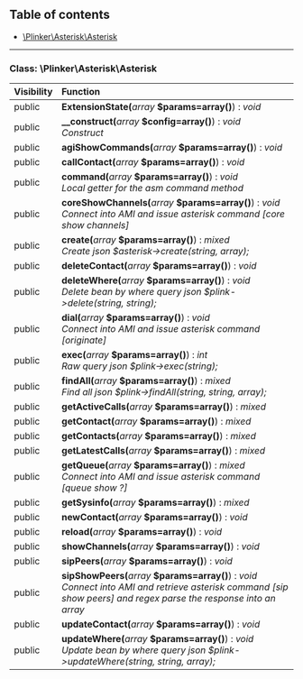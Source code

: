 ## Table of contents

- [\Plinker\Asterisk\Asterisk](#class-plinkerasteriskasterisk)

<hr />

### Class: \Plinker\Asterisk\Asterisk

| Visibility | Function |
|:-----------|:---------|
| public | <strong>ExtensionState(</strong><em>array</em> <strong>$params=array()</strong>)</strong> : <em>void</em> |
| public | <strong>__construct(</strong><em>array</em> <strong>$config=array()</strong>)</strong> : <em>void</em><br /><em>Construct</em> |
| public | <strong>agiShowCommands(</strong><em>array</em> <strong>$params=array()</strong>)</strong> : <em>void</em> |
| public | <strong>callContact(</strong><em>array</em> <strong>$params=array()</strong>)</strong> : <em>void</em> |
| public | <strong>command(</strong><em>array</em> <strong>$params=array()</strong>)</strong> : <em>void</em><br /><em>Local getter for the asm command method</em> |
| public | <strong>coreShowChannels(</strong><em>array</em> <strong>$params=array()</strong>)</strong> : <em>void</em><br /><em>Connect into AMI and issue asterisk command [core show channels]</em> |
| public | <strong>create(</strong><em>array</em> <strong>$params=array()</strong>)</strong> : <em>mixed</em><br /><em>Create json $asterisk->create(string, array);</em> |
| public | <strong>deleteContact(</strong><em>array</em> <strong>$params=array()</strong>)</strong> : <em>void</em> |
| public | <strong>deleteWhere(</strong><em>array</em> <strong>$params=array()</strong>)</strong> : <em>void</em><br /><em>Delete bean by where query json $plink->delete(string, string);</em> |
| public | <strong>dial(</strong><em>array</em> <strong>$params=array()</strong>)</strong> : <em>void</em><br /><em>Connect into AMI and issue asterisk command [originate]</em> |
| public | <strong>exec(</strong><em>array</em> <strong>$params=array()</strong>)</strong> : <em>int</em><br /><em>Raw query json $plink->exec(string);</em> |
| public | <strong>findAll(</strong><em>array</em> <strong>$params=array()</strong>)</strong> : <em>mixed</em><br /><em>Find all json $plink->findAll(string, string, array);</em> |
| public | <strong>getActiveCalls(</strong><em>array</em> <strong>$params=array()</strong>)</strong> : <em>mixed</em> |
| public | <strong>getContact(</strong><em>array</em> <strong>$params=array()</strong>)</strong> : <em>mixed</em> |
| public | <strong>getContacts(</strong><em>array</em> <strong>$params=array()</strong>)</strong> : <em>mixed</em> |
| public | <strong>getLatestCalls(</strong><em>array</em> <strong>$params=array()</strong>)</strong> : <em>mixed</em> |
| public | <strong>getQueue(</strong><em>array</em> <strong>$params=array()</strong>)</strong> : <em>mixed</em><br /><em>Connect into AMI and issue asterisk command [queue show ?]</em> |
| public | <strong>getSysinfo(</strong><em>array</em> <strong>$params=array()</strong>)</strong> : <em>mixed</em> |
| public | <strong>newContact(</strong><em>array</em> <strong>$params=array()</strong>)</strong> : <em>void</em> |
| public | <strong>reload(</strong><em>array</em> <strong>$params=array()</strong>)</strong> : <em>void</em> |
| public | <strong>showChannels(</strong><em>array</em> <strong>$params=array()</strong>)</strong> : <em>void</em> |
| public | <strong>sipPeers(</strong><em>array</em> <strong>$params=array()</strong>)</strong> : <em>void</em> |
| public | <strong>sipShowPeers(</strong><em>array</em> <strong>$params=array()</strong>)</strong> : <em>void</em><br /><em>Connect into AMI and retrieve asterisk command [sip show peers] and regex parse the response into an array</em> |
| public | <strong>updateContact(</strong><em>array</em> <strong>$params=array()</strong>)</strong> : <em>void</em> |
| public | <strong>updateWhere(</strong><em>array</em> <strong>$params=array()</strong>)</strong> : <em>void</em><br /><em>Update bean by where query json $plink->updateWhere(string, string, array);</em> |

